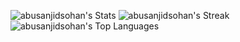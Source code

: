 ![abusanjidsohan's Stats](https://github-readme-stats.vercel.app/api?username=abusanjidsohan&theme=onedark&show_icons=true&hide_border=true&count_private=true)
![abusanjidsohan's Streak](https://github-readme-streak-stats.herokuapp.com/?user=abusanjidsohan&theme=onedark&hide_border=true)
![abusanjidsohan's Top Languages](https://github-readme-stats.vercel.app/api/top-langs/?username=abusanjidsohan&theme=onedark&show_icons=true&hide_border=true&layout=compact)

